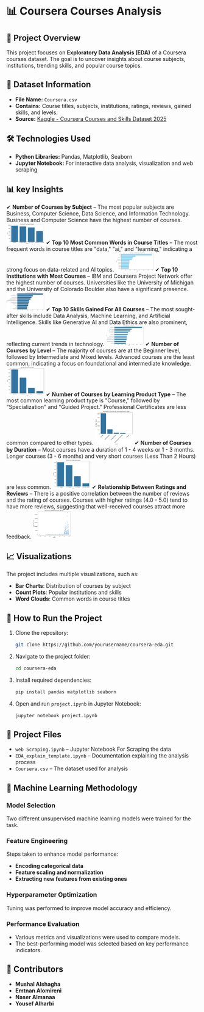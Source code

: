 # 📊 Coursera Courses Analysis

## 📌 Project Overview
This project focuses on **Exploratory Data Analysis (EDA)** of a Coursera courses dataset. The goal is to uncover insights about course subjects, institutions, trending skills, and popular course topics.

## 📂 Dataset Information
- **File Name:** `Coursera.csv`
- **Contains:** Course titles, subjects, institutions, ratings, reviews, gained skills, and levels.
- **Source:** [Kaggle - Coursera Courses and Skills Dataset 2025](https://www.kaggle.com/datasets/yosefxx590/coursera-courses-and-skills-dataset-2025)

## 🛠️ Technologies Used
- **Python Libraries:** Pandas, Matplotlib, Seaborn
- **Jupyter Notebook:** For interactive data analysis, visualization and web scraping

## 📊 key Insights
✔ **Number of Courses by Subject** – The most popular subjects are Business, Computer Science, Data Science, and Information Technology. Business and Computer Science have the highest number of courses.
<img src="images/image.img" alt="Number of Courses by Subject" width="100">
✔ **Top 10 Most Common Words in Course Titles** – The most frequent words in course titles are "data," "ai," and "learning," indicating a strong focus on data-related and AI topics.
<img src="images/image1.img" alt="Top 10 Most Common Words in Course Titles" width="100">
✔ **Top 10 Institutions with Most Courses** – IBM and Coursera Project Network offer the highest number of courses. Universities like the University of Michigan and the University of Colorado Boulder also have a significant presence.
<img src="images/image2.img" alt="Top 10 Institutions with Most Courses" width="100">
✔ **Top 10 Skills Gained For All Courses** – The most sought-after skills include Data Analysis, Machine Learning, and Artificial Intelligence. Skills like Generative AI and Data Ethics are also prominent, reflecting current trends in technology.
<img src="images/image3.img" alt="Top 10 Skills Gained For All Courses" width="100">
✔ **Number of Courses by Level** – The majority of courses are at the Beginner level, followed by Intermediate and Mixed levels. Advanced courses are the least common, indicating a focus on foundational and intermediate knowledge.
<img src="images/image4.img" alt="Number of Courses by Level" width="100">
✔ **Number of Courses by Learning Product Type** – The most common learning product type is "Course," followed by "Specialization" and "Guided Project." Professional Certificates are less common compared to other types.
<img src="images/image5.img" alt="Number of Courses by Learning Product Type" width="100">
✔ **Number of Courses by Duration** – Most courses have a duration of 1 - 4 weeks or 1 - 3 months. Longer courses (3 - 6 months) and very short courses (Less Than 2 Hours) are less common.
<img src="images/image6.img" alt="Number of Courses by Duration" width="100">
✔ **Relationship Between Ratings and Reviews** – There is a positive correlation between the number of reviews and the rating of courses. Courses with higher ratings (4.0 - 5.0) tend to have more reviews, suggesting that well-received courses attract more feedback.
<img src="images/image7.img" alt="Relationship Between Ratings and Reviews" width="100">

## 📈 Visualizations
The project includes multiple visualizations, such as:
- **Bar Charts**: Distribution of courses by subject
- **Count Plots**: Popular institutions and skills
- **Word Clouds**: Common words in course titles

## 🚀 How to Run the Project
1. Clone the repository:
   ```bash
   git clone https://github.com/yourusername/coursera-eda.git
   ```
2. Navigate to the project folder:
   ```bash
   cd coursera-eda
   ```
3. Install required dependencies:
   ```bash
   pip install pandas matplotlib seaborn
   ```
4. Open and run `project.ipynb` in Jupyter Notebook:
   ```bash
   jupyter notebook project.ipynb
   ```

## 📜 Project Files
- `web Scraping.ipynb` – Jupyter Notebook For Scraping the data
- `EDA_explain_template.ipynb` – Documentation explaining the analysis process
- `Coursera.csv` – The dataset used for analysis

## 📌 Machine Learning Methodology
### Model Selection
Two different unsupervised machine learning models were trained for the task.

### Feature Engineering
Steps taken to enhance model performance:
- **Encoding categorical data**
- **Feature scaling and normalization**
- **Extracting new features from existing ones**

### Hyperparameter Optimization
Tuning was performed to improve model accuracy and efficiency.

### Performance Evaluation
- Various metrics and visualizations were used to compare models.
- The best-performing model was selected based on key performance indicators.

## 👥 Contributors
- **Mushal Alshagha**
- **Emtnan Alomireni**
- **Naser Almanaa**
- **Yousef Alharbi**
